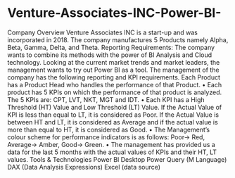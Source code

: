 # Venture-Associates-INC-Power-BI-

Company Overview
Venture Associates INC is a start-up and was incorporated in 2018. The company
manufactures 5 Products namely Alpha, Beta, Gamma, Delta, and Theta.
Reporting Requirements:
The company wants to combine its methods with the power of BI Analysis and Cloud
technology. Looking at the current market trends and market leaders, the management
wants to try out Power BI as a tool. The management of the company has the following
reporting and KPI requirements.
Each Product has a Product Head who handles the performance of that Product.
• Each product has 5 KPIs on which the performance of that product is analyzed. The 5
KPIs are: CPT, LVT, NKT, MGT and IDT.
• Each KPI has a High Threshold (HT) Value and Low Threshold (LT) Value. If the Actual
Value of KPI is less than equal to LT, it is considered as Poor. If the Actual Value is
between HT and LT, it is considered as Average and if the actual value is more than
equal to HT, it is considered as Good.
• The Management’s colour scheme for performance indicators is as follows: Poor→
Red, Average→ Amber, Good→ Green.
• The management has provided us a data for the last 5 months with the actual values
of KPIs and their HT, LT values.
Tools & Technologies
Power BI Desktop
Power Query (M Language)
DAX (Data Analysis Expressions)
Excel (data source)
